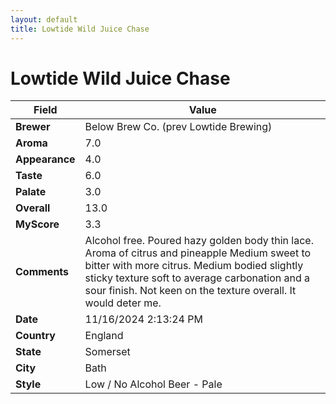 ```yaml
---
layout: default
title: Lowtide Wild Juice Chase
---
```


# Lowtide Wild Juice Chase

| Field         | Value                                                                                                   |
|---------------|---------------------------------------------------------------------------------------------------------|
| **Brewer**    | Below Brew Co. (prev Lowtide Brewing)                                                                                        |
| **Aroma**     | 7.0                                                                                         |
| **Appearance**| 4.0                                                                                    |
| **Taste**     | 6.0                                                                                         |
| **Palate**    | 3.0                                                                                        |
| **Overall**   | 13.0                                                                                       |
| **MyScore**   | 3.3                                                                                       |
| **Comments**  | Alcohol free. Poured hazy golden body thin lace.  Aroma of citrus and pineapple  Medium sweet to bitter with more citrus. Medium bodied slightly sticky texture soft to average carbonation and a sour finish.  Not keen on the texture overall.  It would deter me.                                                                                      |
| **Date**      | 11/16/2024 2:13:24 PM                                                                                          |
| **Country**   | England                                                                                       |
| **State**     | Somerset                                                                                         |
| **City**      | Bath                                                                                          |
| **Style**     | Low / No Alcohol Beer - Pale                                                                                         |
